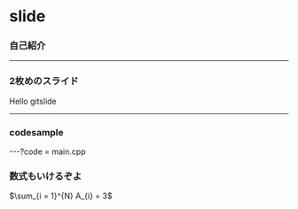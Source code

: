 # slide

### 自己紹介

---

### 2枚めのスライド
Hello gitslide

---
### codesample

---?code = main.cpp

### 数式もいけるぞよ

 $\sum_{i = 1}^{N} A_{i} = 3$


